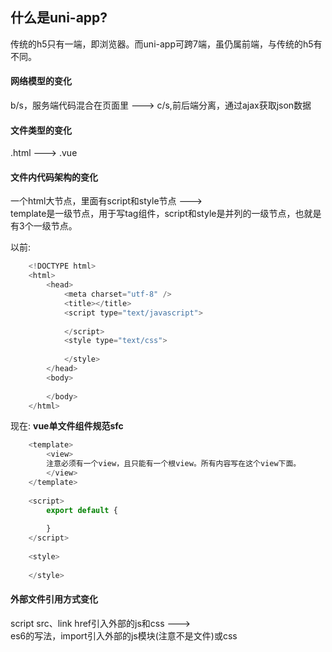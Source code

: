 ## 什么是uni-app?  
传统的h5只有一端，即浏览器。而uni-app可跨7端，虽仍属前端，与传统的h5有不同。
	
#### 网络模型的变化  
b/s，服务端代码混合在页面里  --->  c/s,前后端分离，通过ajax获取json数据  

#### 文件类型的变化  
.html  --->  .vue
	
#### 文件内代码架构的变化
一个html大节点，里面有script和style节点  --->  
template是一级节点，用于写tag组件，script和style是并列的一级节点，也就是有3个一级节点。 

以前:
```JavaScript
	<!DOCTYPE html>  
	<html>  
		<head>  
			<meta charset="utf-8" />  
			<title></title>  
			<script type="text/javascript">  
	
			</script>  
			<style type="text/css">  
	
			</style>  
		</head>  
		<body>  
	
		</body>  
	</html>  

```

现在: **vue单文件组件规范sfc**  
```JavaScript
	<template>  
		<view>  
		注意必须有一个view，且只能有一个根view。所有内容写在这个view下面。  
		</view>  
	</template>  
	
	<script>  
		export default {  
	
		}  
	</script>  
	
	<style>  
	
	</style>  
```  

#### 外部文件引用方式变化  
script src、link href引入外部的js和css  --->  
es6的写法，import引入外部的js模块(注意不是文件)或css
	
	
